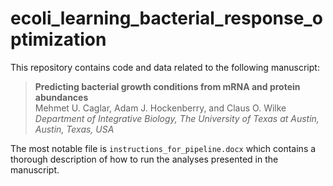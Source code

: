 # ecoli_learning_bacterial_response_optimization
This repository contains code and data related to the following manuscript:

>**Predicting bacterial growth conditions from mRNA and protein abundances**  
>Mehmet U. Caglar, Adam J. Hockenberry, and Claus O. Wilke  
>*Department of Integrative Biology, The University of Texas at Austin, Austin, Texas, USA*

The most notable file is `instructions_for_pipeline.docx` which contains a thorough description of how to run the analyses presented in the manuscript.
